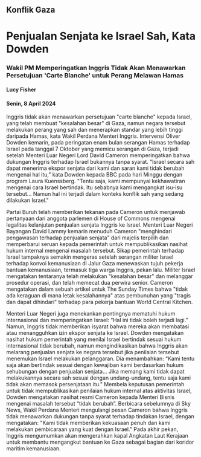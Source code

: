 ## Konflik Gaza
# Penjualan Senjata ke Israel Sah, Kata Dowden
### Wakil PM Memperingatkan Inggris Tidak Akan Menawarkan Persetujuan 'Carte Blanche' untuk Perang Melawan Hamas
#### Lucy Fisher
#### Senin, 8 April 2024
Inggris tidak akan menawarkan persetujuan "carte blanche" kepada Israel, yang telah membuat "kesalahan besar" di Gaza, namun negara tersebut melakukan perang yang sah dan menerapkan standar yang lebih tinggi daripada Hamas, kata Wakil Perdana Menteri Inggris. Intervensi Oliver Dowden kemarin, pada peringatan enam bulan serangan Hamas terhadap Israel pada tanggal 7 Oktober yang memicu serangan di Gaza, terjadi setelah Menteri Luar Negeri Lord David Cameron memperingatkan bahwa dukungan Inggris terhadap Israel bukannya tanpa syarat. “Israel secara sah dapat menerima ekspor senjata dari kami dan saran kami tidak berubah mengenai hal itu,” kata Dowden kepada BBC pada hari Minggu dengan program Laura Kuenssberg. "Tentu saja, kami mempunyai kekhawatiran mengenai cara Israel bertindak. Itu sebabnya kami mengangkat isu-isu tersebut... Namun hal ini terjadi dalam konteks konflik sah yang sedang dilakukan Israel." 

Partai Buruh telah memberikan tekanan pada Cameron untuk menjawab pertanyaan dari anggota parlemen di House of Commons mengenai legalitas kelanjutan penjualan senjata Inggris ke Israel. Menteri Luar Negeri Bayangan David Lammy kemarin menuduh Cameron "menghindari pengawasan terhadap penjualan senjata" dari majelis terpilih dan memperbarui seruan kepada pemerintah untuk mempublikasikan nasihat hukum internal mengenai masalah tersebut. Sikap pemerintah terhadap Israel tampaknya semakin mengeras setelah serangan militer Israel terhadap konvoi kemanusiaan di Jalur Gaza menewaskan tujuh pekerja bantuan kemanusiaan, termasuk tiga warga Inggris, pekan lalu. Militer Israel mengatakan tentaranya telah melakukan "kesalahan besar" dan melanggar prosedur operasi, dan telah memecat dua perwira senior. Cameron mengatakan dalam sebuah artikel untuk The Sunday Times bahwa "tidak ada keraguan di mana letak kesalahannya" atas pembunuhan yang "tragis dan dapat dihindari" terhadap para pekerja bantuan World Central Kitchen. 

Menteri Luar Negeri juga menekankan pentingnya mematuhi hukum internasional dan memperingatkan Israel: “Hal ini tidak boleh terjadi lagi.” Namun, Inggris tidak memberikan isyarat bahwa mereka akan membatasi atau menangguhkan izin ekspor senjata ke Israel. Dowden mengatakan nasihat hukum pemerintah yang menilai Israel bertindak sesuai hukum internasional tidak berubah, namun mengindikasikan bahwa Inggris akan melarang penjualan senjata ke negara tersebut jika penilaian tersebut menemukan Israel melakukan pelanggaran. Dia menambahkan: “Kami tentu saja akan bertindak sesuai dengan kewajiban kami berdasarkan hukum sehubungan dengan penjualan senjata... Jika memang kami tidak dapat melakukannya secara sah sesuai dengan undang-undang, tentu saja kami tidak akan memasok persenjataan itu." Membela keputusan pemerintah untuk tidak mempublikasikan penilaian hukum internal atas aktivitas Israel, Dowden mengatakan nasihat resmi Cameron kepada Menteri Bisnis mengenai masalah tersebut “tidak berubah”. Berbicara sebelumnya di Sky News, Wakil Perdana Menteri mengulangi pesan Cameron bahwa Inggris tidak menawarkan dukungan tanpa syarat terhadap tindakan Israel, dengan mengatakan: "Kami tidak memberikan kekuasaan penuh dan kami melakukan pembicaraan yang kuat dengan Israel." Pada akhir pekan, Inggris mengumumkan akan mengerahkan kapal Angkatan Laut Kerajaan untuk membantu mengangkut bantuan ke Gaza sebagai bagian dari koridor maritim kemanusiaan.
